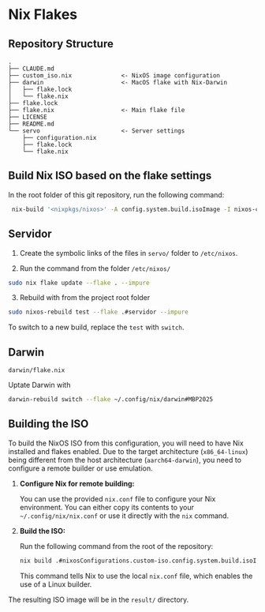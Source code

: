 # Nix Flakes

## Repository Structure

```
.
├── CLAUDE.md
├── custom_iso.nix              <- NixOS image configuration
├── darwin                      <- MacOS flake with Nix-Darwin
│   ├── flake.lock
│   └── flake.nix
├── flake.lock
├── flake.nix                   <- Main flake file
├── LICENSE
├── README.md
└── servo                       <- Server settings
    ├── configuration.nix
    ├── flake.lock
    └── flake.nix

```

## Build Nix ISO based on the flake settings

In the root folder of this git repository, run the following command:

```bash
 nix-build '<nixpkgs/nixos>' -A config.system.build.isoImage -I nixos-config=./custom_iso.nix
```

## Servidor

1. Create the symbolic links of the files in `servo/` folder to `/etc/nixos`.

2. Run the command from the folder `/etc/nixos/`
```bash
sudo nix flake update --flake . --impure
```

3. Rebuild with from the project root folder
```bash
sudo nixos-rebuild test --flake .#servidor --impure
```

To switch to a new build, replace the `test` with `switch`.

## Darwin

`darwin/flake.nix`

Uptate Darwin with

```bash
darwin-rebuild switch --flake ~/.config/nix/darwin#MBP2025
```

## Building the ISO

To build the NixOS ISO from this configuration, you will need to have Nix installed and flakes enabled. Due to the target architecture (`x86_64-linux`) being different from the host architecture (`aarch64-darwin`), you need to configure a remote builder or use emulation.

1.  **Configure Nix for remote building:**

    You can use the provided `nix.conf` file to configure your Nix environment. You can either copy its contents to your `~/.config/nix/nix.conf` or use it directly with the `nix` command.

2.  **Build the ISO:**

    Run the following command from the root of the repository:

    ```bash
    nix build .#nixosConfigurations.custom-iso.config.system.build.isoImage --extra-experimental-features "nix-command flakes" --option extra-experimental-features "nix-command flakes" --config-file ./nix.conf
    ```
    
    This command tells Nix to use the local `nix.conf` file, which enables the use of a Linux builder.

The resulting ISO image will be in the `result/` directory.
